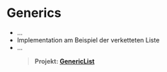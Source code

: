# Generics

-   ...
-   Implementation am Beispiel der verketteten Liste
-   ...
    > **Projekt: [GenericList](/projects/GenericList)**